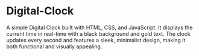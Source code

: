 # Digital-Clock
A simple Digital Clock built with HTML, CSS, and JavaScript. It displays the current time in real-time with a black background and gold text. The clock updates every second and features a sleek, minimalist design, making it both functional and visually appealing.

